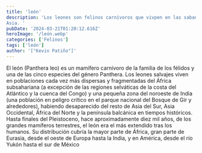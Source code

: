 ```yaml
---
title: 'león'
description: 'Los leones son felinos carnívoros que vivpen en las sabanas y llanuras de África y otros existen en
Asia. '
pubDate: '2024-03-21T01:20:12.616Z'
heroImage: '/león.webp'
categories: ['Felinos']
tags: ['león']
author: '["Kevin Patiño"]'
---
```


El león (Panthera leo) es un mamífero carnívoro de la familia de los félidos y una de las cinco especies del género Panthera. Los leones salvajes viven en poblaciones cada vez más dispersas y fragmentadas del África subsahariana (a excepción de las regiones selváticas de la costa del Atlántico y la cuenca del Congo) y una pequeña zona del noroeste de India (una población en peligro crítico en el parque nacional del Bosque de Gir y alrededores), habiendo desaparecido del resto de Asia del Sur, Asia Occidental, África del Norte y la península balcánica en tiempos históricos. Hasta finales del Pleistoceno, hace aproximadamente diez mil años, de los grandes mamíferos terrestres, el león era el más extendido tras los humanos. Su distribución cubría la mayor parte de África, gran parte de Eurasia, desde el oeste de Europa hasta la India, y en América, desde el río Yukón hasta el sur de México
